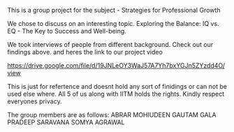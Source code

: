 This is a group project for the subject - Strategies for Professional Growth

We chose to discuss on an interesting topic.
Exploring the Balance: IQ vs. EQ - The Key to Success and Well-being.

We took interviews of people from different background.
Check out our findings above.
and heres the link to our project video

https://drive.google.com/file/d/19JNLeOY3WaJ57A7Yh7bxYGJn5ZYzdd4O/view


This is just for refertence and doesnt hold any sort of finidings or can not be used else where.
All 5 of us along with IITM holds the rights.
Kindly respect everyones privacy.

The group members are as follows:
ABRAR MOHIUDEEN
GAUTAM GALA
PRADEEP SARAVANA
SOMYA AGRAWAL


